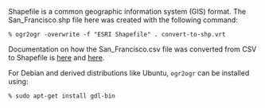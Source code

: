 Shapefile is a common geographic information system (GIS) format. The San_Francisco.shp file here was created with the following command:

    % ogr2ogr -overwrite -f "ESRI Shapefile" . convert-to-shp.vrt

Documentation on how the San_Francisco.csv file was converted from CSV to
Shapefile is [here](http://www.gdal.org/drv_csv.html) and
[here](http://www.gdal.org/drv_vrt.html).

For Debian and derived distributions like Ubuntu, `ogr2ogr` can be installed
using:

    % sudo apt-get install gdl-bin
